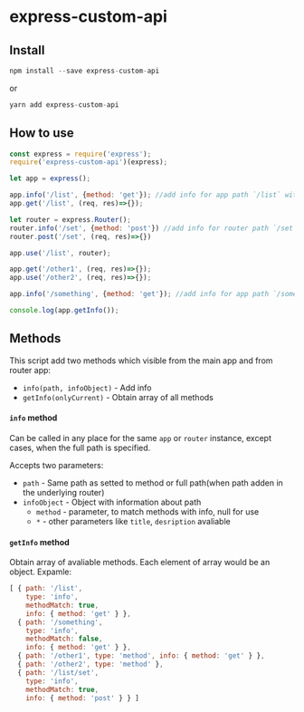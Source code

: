 # express-custom-api


## Install
```js
npm install --save express-custom-api
```
or
```js
yarn add express-custom-api
```

## How to use

```js
const express = require('express');
require('express-custom-api')(express);

let app = express();

app.info('/list', {method: 'get'}); //add info for app path `/list` with method `get`
app.get('/list', (req, res)=>{});

let router = express.Router();
router.info('/set', {method: 'post'}) //add info for router path `/set` with method `post`
router.post('/set', (req, res)=>{})

app.use('/list', router);

app.get('/other1', (req, res)=>{});
app.use('/other2', (req, res)=>{});

app.info('/something', {method: 'get'}); //add info for app path `/something` with method `get`

console.log(app.getInfo());
````

## Methods
This script add two methods which visible from the main app and from router app:
- `info(path, infoObject)` - Add info
- `getInfo(onlyCurrent)` - Obtain array of all methods

#### `info` method
Can be called in any place for the same `app` or `router` instance, except cases, when the full path is specified.

Accepts two parameters:
- `path` - Same path as setted to method or full path(when path adden in the underlying router)
- `infoObject` - Object with information about path
  - `method` - parameter, to match methods with info, null for use
  - `*` - other parameters like `title`, `desription` avaliable

#### `getInfo` method
Obtain array of avaliable methods. Each element of array would be an object.
Expamle:
```js
[ { path: '/list',
    type: 'info',
    methodMatch: true,
    info: { method: 'get' } },
  { path: '/something',
    type: 'info',
    methodMatch: false,
    info: { method: 'get' } },
  { path: '/other1', type: 'method', info: { method: 'get' } },
  { path: '/other2', type: 'method' },
  { path: '/list/set',
    type: 'info',
    methodMatch: true,
    info: { method: 'post' } } ]
```